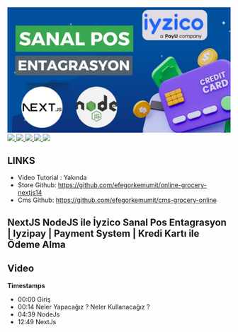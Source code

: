 <a href="" rel="nofollow">
<img src="https://github.com/efegorkemumit/nodejs-nextjs14-sanalpos-github/blob/master/sanalpos.jpg"
 style="max-width: 100%;">
</a>

<div></div>

<a href="https://www.instagram.com/efegorkemumit/" rel="nofollow">
<img src="https://efegorkemumit.github.io/assets/img/iconss/instagram.png" style="max-width: 10%;">
</a>

<a href="https://efegorkemumit.com/" rel="nofollow">
<img src="https://efegorkemumit.github.io/assets/img/iconss/website.png" style="max-width: 10%;">
</a>

<a href="https://github.com/efegorkemumit" rel="nofollow">
<img src="https://efegorkemumit.github.io/assets/img/iconss/github.png" style="max-width: 10%;">
</a>

<a href="https://www.linkedin.com/in/efe-g%C3%B6rkem-%C3%BCmit-a084009b/" rel="nofollow">
<img src="https://efegorkemumit.github.io/assets/img/iconss/linkedin.png" style="max-width: 10%;">
</a>

<a href="https://www.youtube.com/@EfeGorkemUmit?sub_confirmation=1" rel="nofollow">
<img src="https://efegorkemumit.github.io/assets/img/iconss/youtube.png" style="max-width: 10%;">
</a>


<div style="height:25px">

## LINKS


- Video Tutorial : Yakında
- Store Github: https://github.com/efegorkemumit/online-grocery-nextjs14
- Cms Github: https://github.com/efegorkemumit/cms-grocery-online




## NextJS NodeJS ile İyzico Sanal Pos Entagrasyon | Iyzipay | Payment System | Kredi Kartı ile Ödeme Alma

## Video

**Timestamps**
- 00:00 Giriş
- 00:14 Neler Yapacağız ? Neler Kullanacağız ?
- 04:39 NodeJs
- 12:49 NextJs





